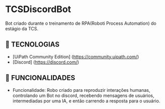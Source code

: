 # TCSDiscordBot
Bot criado durante o treinamento de RPA(Roboti Process Automation) do estágio da TCS.

## 👾 TECNOLOGIAS ##
* [UiPath Community Edition] (https://community.uipath.com/)
* [Discord] (https://discord.com/)

## 🔧 FUNCIONALIDADES ##
* Funcionalidade: Robo criado para reproduzir interações humanas,
  controlando um Bot no discord, recebendo mensagens de usuários,
  intermediadas por uma IA, e então carrendo a resposta para o usuário.
